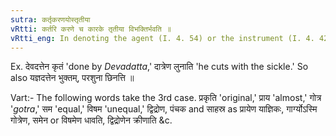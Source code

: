 ```yaml
---
sutra: कर्तृकरणयोस्तृतीया
vRtti: कर्तरि करणे च कारके तृतीया विभक्तिर्भवति ॥
vRtti_eng: In denoting the agent (I. 4. 54) or the instrument (I. 4. 42), the third case-affix is employed.
---
```

Ex. देवदत्तेन कृतं 'done by _Devadatta_,' दात्रेण लुनाति 'he cuts with the sickle.' So also यज्ञदत्तेन भुक्तम्, परशुना छिनत्ति ॥

Vart:- The following words take the 3rd case. प्रकृति 'original,' प्राय 'almost,' गोत्र '_gotra_,' सम 'equal,' विषम 'unequal,' द्विद्रोण, पंचक and साहस्र as प्रायेण याज्ञिकः, गार्ग्योऽस्मि गोत्रेण, समेन or विषमेण धावति, द्विद्रोणेन क्रीणाति &c.

